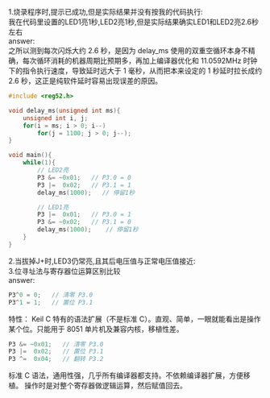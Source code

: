 1.烧录程序时,提示已成功,但是实际结果并没有按我的代码执行:  
我在代码里设置的LED1亮1秒,LED2亮1秒,但是实际结果确实LED1和LED2亮2.6秒左右  
answer:  
之所以测到每次闪烁大约 2.6 秒，是因为 delay_ms 使用的双重空循环本身不精确，每次循环消耗的机器周期比预期多，再加上编译器优化和 11.0592MHz 时钟下的指令执行速度，导致延时远大于 1 毫秒，从而把本来设定的 1 秒延时拉长成约 2.6 秒，这正是纯软件延时容易出现误差的原因。
```c
#include <reg52.h>

void delay_ms(unsigned int ms){
    unsigned int i, j;
    for(i = ms; i > 0; i--)
        for(j = 1100; j > 0; j--);
}

void main(){
    while(1){
        // LED2亮
        P3 &= ~0x01;   // P3.0 = 0 
        P3 |=  0x02;   // P3.1 = 1 
        delay_ms(1000);   // 停留1秒

        // LED1亮
        P3 |=  0x01;   // P3.0 = 1 
        P3 &= ~0x02;   // P3.1 = 0 
        delay_ms(1000);    // 停留1秒
    }
}
```
2.当拔掉J+时,LED3仍常亮,且其后电压值与正常电压值接近:  
3.位寻址法与寄存器位运算区别比较  
answer:  
```c  //位寻址
P3^0 = 0;   // 清零 P3.0
P3^1 = 1;   // 置位 P3.1
```
特性：
Keil C 特有的语法扩展（不是标准 C）。直观、简单，一眼就能看出是操作某个位。只能用于 8051 单片机及兼容内核，移植性差。
```c  //寄存器
P3 &= ~0x01;   // 清零 P3.0
P3 |=  0x02;   // 置位 P3.1
P3 ^=  0x04;   // 翻转 P3.2
```
标准 C 语法，通用性强，几乎所有编译器都支持。不依赖编译器扩展，方便移植。
操作时是对整个寄存器做逻辑运算，然后赋值回去。
